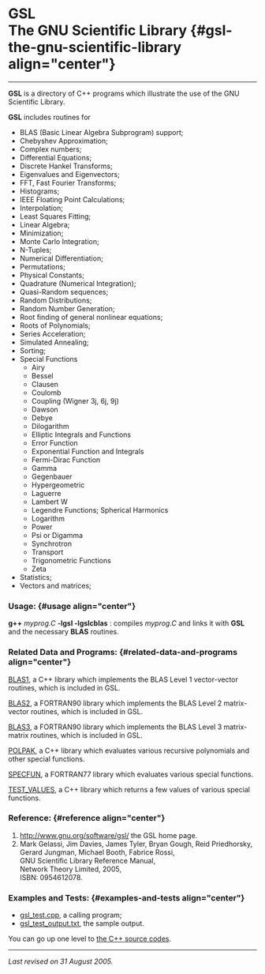 GSL\
The GNU Scientific Library {#gsl-the-gnu-scientific-library align="center"}
==========================

------------------------------------------------------------------------

**GSL** is a directory of C++ programs which illustrate the use of the
GNU Scientific Library.

**GSL** includes routines for

-   BLAS (Basic Linear Algebra Subprogram) support;
-   Chebyshev Approximation;
-   Complex numbers;
-   Differential Equations;
-   Discrete Hankel Transforms;
-   Eigenvalues and Eigenvectors;
-   FFT, Fast Fourier Transforms;
-   Histograms;
-   IEEE Floating Point Calculations;
-   Interpolation;
-   Least Squares Fitting;
-   Linear Algebra;
-   Minimization;
-   Monte Carlo Integration;
-   N-Tuples;
-   Numerical Differentiation;
-   Permutations;
-   Physical Constants;
-   Quadrature (Numerical Integration);
-   Quasi-Random sequences;
-   Random Distributions;
-   Random Number Generation;
-   Root finding of general nonlinear equations;
-   Roots of Polynomials;
-   Series Acceleration;
-   Simulated Annealing;
-   Sorting;
-   Special Functions
    -   Airy
    -   Bessel
    -   Clausen
    -   Coulomb
    -   Coupling (Wigner 3j, 6j, 9j)
    -   Dawson
    -   Debye
    -   Dilogarithm
    -   Elliptic Integrals and Functions
    -   Error Function
    -   Exponential Function and Integrals
    -   Fermi-Dirac Function
    -   Gamma
    -   Gegenbauer
    -   Hypergeometric
    -   Laguerre
    -   Lambert W
    -   Legendre Functions; Spherical Harmonics
    -   Logarithm
    -   Power
    -   Psi or Digamma
    -   Synchrotron
    -   Transport
    -   Trigonometric Functions
    -   Zeta
-   Statistics;
-   Vectors and matrices;

### Usage: {#usage align="center"}

 **g++** *myprog.C* **-lgsl -lgslcblas** 
:   compiles *myprog.C* and links it with **GSL** and the necessary
    **BLAS** routines.

### Related Data and Programs: {#related-data-and-programs align="center"}

[BLAS1](../../cpp_src/blas1/blas1.html), a C++ library which implements
the BLAS Level 1 vector-vector routines, which is included in GSL.

[BLAS2](../../f_src/blas2/blas2.html), a FORTRAN90 library which
implements the BLAS Level 2 matrix-vector routines, which is included in
GSL.

[BLAS3](../../f_src/blas3/blas3.html), a FORTRAN90 library which
implements the BLAS Level 3 matrix-matrix routines, which is included in
GSL.

[POLPAK](../../cpp_src/polpak/polpak.html), a C++ library which
evaluates various recursive polynomials and other special functions.

[SPECFUN](../../f77_src/specfun/specfun.html), a FORTRAN77 library which
evaluates various special functions.

[TEST\_VALUES](../../cpp_src/test_values/test_values.html), a C++
library which returns a few values of various special functions.

### Reference: {#reference align="center"}

1.  <http://www.gnu.org/software/gsl/> the GSL home page.
2.  Mark Gelassi, Jim Davies, James Tyler, Bryan Gough, Reid
    Priedhorsky, Gerard Jungman, Michael Booth, Fabrice Rossi,\
    GNU Scientific Library Reference Manual,\
    Network Theory Limited, 2005,\
    ISBN: 0954612078.

### Examples and Tests: {#examples-and-tests align="center"}

-   [gsl\_test.cpp](gsl_test.cpp), a calling program;
-   [gsl\_test\_output.txt](gsl_test_output.txt), the sample output.

You can go up one level to [the C++ source codes](../cpp_src.html).

------------------------------------------------------------------------

*Last revised on 31 August 2005.*
